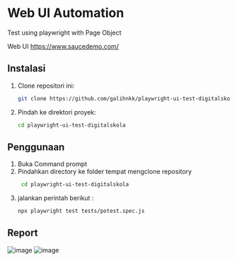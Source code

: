 # Web UI Automation
Test using playwright with Page Object

Web UI https://www.saucedemo.com/

## Instalasi

1. Clone repositori ini:
    ```bash
    git clone https://github.com/galihnkk/playwright-ui-test-digitalskola.git
    ```
2. Pindah ke direktori proyek:
    ```bash
    cd playwright-ui-test-digitalskola
    ```

## Penggunaan

1. Buka Command prompt
2. Pindahkan directory ke folder tempat mengclone repository
   ```bash
    cd playwright-ui-test-digitalskola
    ```
3. jalankan perintah berikut :
    ```bash
    npx playwright test tests/potest.spec.js
    ```

## Report

![image](https://github.com/user-attachments/assets/1b653e66-ef02-41a4-93eb-e33b66b1683e)
![image](https://github.com/user-attachments/assets/1c0246cc-e200-4fe6-854a-556179b10942)

